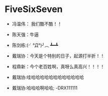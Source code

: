 # FiveSixSeven

- 冯温伟： 我们酷不酷！！

- 陈天强：牛逼

-  陈剑栋:(╯°Д°)╯︵ ┻━┻

- 戴瑞协：今天是个特别的日子，起源打半折！！

- 程鼎新：今个老百姓啊，真呀么真高兴！！！！

- 戴瑞协:哇哈哈哈哈哈哈哈哈哈哈哈哈
- 戴瑞协:哈哈哈啊哈哈;
-DRX111111
